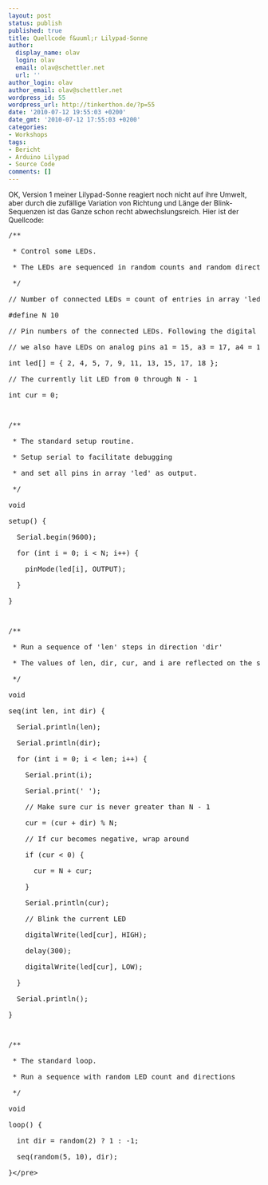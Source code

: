 ```yaml
---
layout: post
status: publish
published: true
title: Quellcode f&uuml;r Lilypad-Sonne
author:
  display_name: olav
  login: olav
  email: olav@schettler.net
  url: ''
author_login: olav
author_email: olav@schettler.net
wordpress_id: 55
wordpress_url: http://tinkerthon.de/?p=55
date: '2010-07-12 19:55:03 +0200'
date_gmt: '2010-07-12 17:55:03 +0200'
categories:
- Workshops
tags:
- Bericht
- Arduino Lilypad
- Source Code
comments: []
---
```

<p>OK, Version 1 meiner Lilypad-Sonne reagiert noch nicht auf ihre Umwelt, aber durch die zuf&auml;llige Variation von Richtung und L&auml;nge der Blink-Sequenzen ist das Ganze schon recht abwechslungsreich. Hier ist der Quellcode:</p>
<pre>&#47;**<br />
 * Control some LEDs.<br />
 * The LEDs are sequenced in random counts and random directions<br />
 *&#47;<br />
&#47;&#47; Number of connected LEDs = count of entries in array 'led'<br />
#define N 10<br />
&#47;&#47; Pin numbers of the connected LEDs. Following the digital pins,<br />
&#47;&#47; we also have LEDs on analog pins a1 = 15, a3 = 17, a4 = 18<br />
int led[] = { 2, 4, 5, 7, 9, 11, 13, 15, 17, 18 };<br />
&#47;&#47; The currently lit LED from 0 through N - 1<br />
int cur = 0;</p>
<p>&#47;**<br />
 * The standard setup routine.<br />
 * Setup serial to facilitate debugging<br />
 * and set all pins in array 'led' as output.<br />
 *&#47;<br />
void<br />
setup() {<br />
  Serial.begin(9600);<br />
  for (int i = 0; i < N; i++) {<br />
    pinMode(led[i], OUTPUT);<br />
  }<br />
}</p>
<p>&#47;**<br />
 * Run a sequence of 'len' steps in direction 'dir'<br />
 * The values of len, dir, cur, and i are reflected on the serial output<br />
 *&#47;<br />
void<br />
seq(int len, int dir) {<br />
  Serial.println(len);<br />
  Serial.println(dir);<br />
  for (int i = 0; i < len; i++) {<br />
    Serial.print(i);<br />
    Serial.print(' ');<br />
    &#47;&#47; Make sure cur is never greater than N - 1<br />
    cur = (cur + dir) % N;<br />
    &#47;&#47; If cur becomes negative, wrap around<br />
    if (cur < 0) {<br />
      cur = N + cur;<br />
    }<br />
    Serial.println(cur);<br />
    &#47;&#47; Blink the current LED<br />
    digitalWrite(led[cur], HIGH);<br />
    delay(300);<br />
    digitalWrite(led[cur], LOW);<br />
  }<br />
  Serial.println();<br />
}</p>
<p>&#47;**<br />
 * The standard loop.<br />
 * Run a sequence with random LED count and directions<br />
 *&#47;<br />
void<br />
loop() {<br />
  int dir = random(2) ? 1 : -1;<br />
  seq(random(5, 10), dir);<br />
}<&#47;pre></p>
